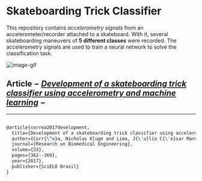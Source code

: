 # Skateboarding Trick Classifier

This repository contains *accelerometry signals* from an accelerometer/recorder attached to a skateboard. With it, several skateboarding maneuvers of **5 different classes** were recorded. The accelerometry signals are used to train a neural network to solve the classification task.

![image-gif](https://digitalsynopsis.com/wp-content/uploads/2016/06/loading-animations-preloader-gifs-ui-ux-effects-28.gif)

## Article $-$ *[Development of a skateboarding trick classifier using accelerometry and machine learning](https://www.scielo.br/j/reng/a/sgsxHt4HffBYxDhqj9QD3dS/abstract/?lang=en)* $-$ 

-----

````latex

@article{correa2017development,
  title={Development of a skateboarding trick classifier using accelerometry and machine learning},
  author={Corr{\^e}a, Nicholas Kluge and Lima, J{\'u}lio C{\'e}sar Marques de and Russomano, Thais and Santos, Marlise Araujo dos},
  journal={Research on Biomedical Engineering},
  volume={33},
  pages={362--369},
  year={2017},
  publisher={SciELO Brasil}
}

````
